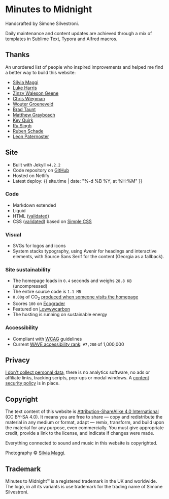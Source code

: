 # Minutes to Midnight

Handcrafted by Simone Silvestroni.

Daily maintenance and content updates are achieved through a mix of templates in Sublime Text, Typora and Alfred macros.

## Thanks

An unordered list of people who inspired improvements and helped me find a better way to build this website:

- [Silvia Maggi](https://silviamaggidesign.com)
- [Luke Harris](https://www.lkhrs.com)
- [Zinzy Waleson Geene](https://www.zinzy.website)
- [Chris Wiegman](https://chriswiegman.com)
- [Wouter Groeneveld](https://brainbaking.com)
- [Brad Taunt](https://bt.ht)
- [Matthew Graybosch](https://starbreaker.org/)
- [Kev Quirk](https://kevquirk.com)
- [Ru Singh](https://rusingh.com)
- [Ruben Schade](https://rubenerd.com/)
- [Leon Paternoster](https://www.thisdaysportion.com/)

## Site

- Built with Jekyll `v4.2.2`
- Code repository on [GitHub](https://github.com/simonesilvestroni/m2m-website)
- Hosted on Netlify
- Latest deploy: {{ site.time | date: "%-d %B %Y, at %H:%M" }}

### Code

- Markdown extended
- Liquid
- HTML ([validated](https://validator.w3.org/nu/?doc=https%3A%2F%2Fminutestomidnight.co.uk%2F))
- CSS ([validated](https://jigsaw.w3.org/css-validator/validator?uri=https%3A%2F%2Fminutestomidnight.co.uk%2Fassets%2Fcss%2Fm2m.min.css&profile=css3svg&usermedium=all&warning=1&vextwarning=&lang=en)) based on [Simple CSS](https://simplecss.org)

### Visual

- SVGs for logos and icons
- System stacks typography, using Avenir for headings and interactive elements, with Source Sans Serif for the content (Georgia as a fallback).

### Site sustainability

- The homepage loads in `0.4` seconds and weighs `28.8 KB` (uncompressed)
- The entire source code is `1.1 MB`
- `0.00g` of CO<sub>2</sub> [produced when someone visits the homepage](https://www.websitecarbon.com/website/minutestomidnight-co-uk/)
- Scores `100` on [Ecograder](https://ecograder.com/report/crccbrW1xmYgrNUdrNxEulBa)
- Featured on [Lowwwcarbon](https://lowwwcarbon.com/showcase/)
- The hosting is running on sustainable energy

### Accessibility

- Compliant with <abbr title="Web Content Accessibility Guidelines">WCAG</abbr> guidelines
- Current [WAVE accessibility rank](https://webaim.org/projects/million/lookup?domain=minutestomidnight.co.uk): `#7,280` of 1,000,000

## Privacy

[I don't collect personal data](https://themarkup.org/blacklight?url=minutestomidnight.co.uk), there is no analytics software, no ads or affiliate links, tracking scripts, pop-ups or modal windows. A [content security policy](https://securityheaders.com/?q=https%3A%2F%2Fminutestomidnight.co.uk%2F) is in place.

## Copyright

The text content of this website is [Attribution-ShareAlike 4.0 International](https://creativecommons.org/licenses/by-sa/4.0/) (CC BY-SA 4.0). It means you are free to share — copy and redistribute the material in any medium or format, adapt — remix, transform, and build upon the material for any purpose, even commercially. You must give appropriate credit, provide a link to the license, and indicate if changes were made.

Everything connected to sound and music in this website is copyrighted.

Photography &copy; [Silvia Maggi](https://silviamaggidesign.com).

## Trademark

Minutes to Midnight&trade; is a registered trademark in the UK and worldwide. The logo, in all its variants is use trademark for the trading name of Simone Silvestroni.